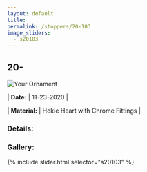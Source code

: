 ```yaml
---
layout: default
title:
permalink: /stoppers/20-103
image_sliders:
  - s20103
---
```


## 20-

![Your Ornament](/stoppers/imgs/20103/header-20-103.png)

<!-- | **Name:**     | Brotherhood | -->
| **Date:**     | 11-23-2020  |
<!-- | **Edition:**  | 1 of 8      | -->
| **Material:** | Hokie Heart with Chrome Fittings |

### Details:


### Gallery:
{% include slider.html selector="s20103" %}

<!-- ### Full series:

- [Brotherhood](/pencils/20-023)
- [Honor](/pencils/20-024)
- [Leadership](/pencils/20-025)
- [Sacrifice](/pencils/20-026)
- [Service](/pencils/20-027)
- [Loyalty](/pencils/20-028)
- [Duty](/pencils/20-029)
- [Ut Prosim](/pencils/20-030) -->

